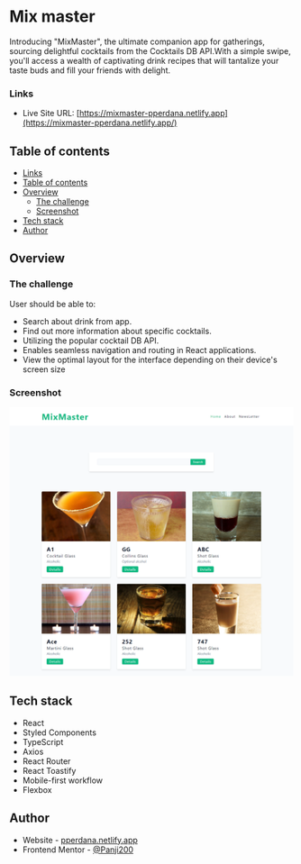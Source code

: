 # Mix master
Introducing "MixMaster", the ultimate companion app for gatherings, sourcing delightful cocktails from the Cocktails DB API.With a simple swipe, you'll access a wealth of captivating drink recipes that will tantalize your taste buds and fill your friends with delight. 

### Links

- Live Site URL: [https://mixmaster-pperdana.netlify.app](https://mixmaster-pperdana.netlify.app/)

## Table of contents

- [Links](#links)
- [Table of contents](#table-of-contents)
- [Overview](#overview)
  - [The challenge](#the-challenge)
  - [Screenshot](#screenshot)
- [Tech stack](#tech-stack)
- [Author](#author)

## Overview

### The challenge
User should be able to:
- Search about drink from app.
- Find out more information about specific cocktails.
- Utilizing the popular cocktail DB API.
- Enables seamless navigation and routing in React applications.
- View the optimal layout for the interface depending on their device's screen size

### Screenshot

![](./public/mixmaster.png)

## Tech stack

- React
- Styled Components
- TypeScript
- Axios
- React Router
- React Toastify
- Mobile-first workflow
- Flexbox

## Author

- Website - [pperdana.netlify.app](https://pperdana.netlify.app)
- Frontend Mentor - [@Panji200](https://www.frontendmentor.io/profile/Panji200)
